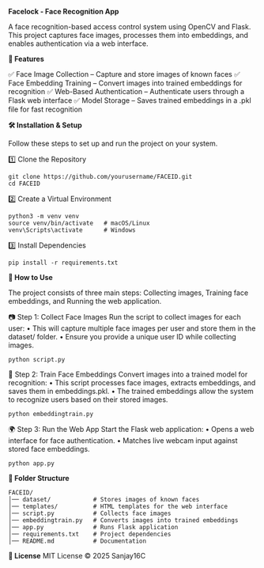 **Facelock - Face Recognition App**

A face recognition-based access control system using OpenCV and Flask. This project captures face images, processes them into embeddings, and enables authentication via a web interface.

**🚀 Features**

✅ Face Image Collection – Capture and store images of known faces
✅ Face Embedding Training – Convert images into trained embeddings for recognition
✅ Web-Based Authentication – Authenticate users through a Flask web interface
✅ Model Storage – Saves trained embeddings in a .pkl file for fast recognition

**🛠 Installation & Setup**

Follow these steps to set up and run the project on your system.

1️⃣ Clone the Repository

	git clone https://github.com/yourusername/FACEID.git
	cd FACEID

2️⃣ Create a Virtual Environment

	python3 -m venv venv
	source venv/bin/activate   # macOS/Linux  
	venv\Scripts\activate      # Windows

3️⃣ Install Dependencies

	pip install -r requirements.txt

**🔧 How to Use**

The project consists of three main steps: Collecting images, Training face embeddings, and Running the web application.

📷 Step 1: Collect Face Images
	Run the script to collect images for each user:
 	•	This will capture multiple face images per user and store them in the dataset/ folder.
	•	Ensure you provide a unique user ID while collecting images.
	
 	python script.py
	

🧠 Step 2: Train Face Embeddings
	Convert images into a trained model for recognition:
	•	This script processes face images, extracts embeddings, and saves them in embeddings.pkl.
	•	The trained embeddings allow the system to recognize users based on their stored images.

  	python embeddingtrain.py

🌍 Step 3: Run the Web App
	Start the Flask web application:
 	•	Opens a web interface for face authentication.
	•	Matches live webcam input against stored face embeddings.
 
 	python app.py

**📂 Folder Structure**
	
	FACEID/
	│── dataset/            # Stores images of known faces
	│── templates/          # HTML templates for the web interface
	│── script.py           # Collects face images
	│── embeddingtrain.py   # Converts images into trained embeddings
	│── app.py              # Runs Flask application
	│── requirements.txt    # Project dependencies
	│── README.md           # Documentation

**📝 License**
MIT License © 2025 Sanjay16C
